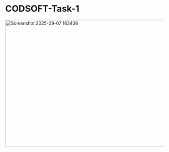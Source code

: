 # CODSOFT-Task-1

<img width="717" height="406" alt="Screenshot 2025-09-07 163436" src="https://github.com/user-attachments/assets/ec520c18-4155-4801-b0d2-eac79ec67ac6" />
